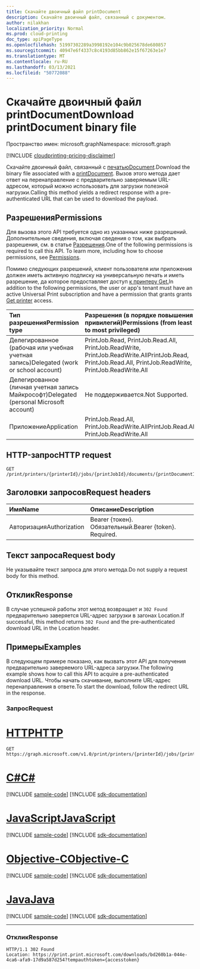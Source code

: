 ```yaml
---
title: Скачайте двоичный файл printDocument
description: Скачайте двоичный файл, связанный с документом.
author: nilakhan
localization_priority: Normal
ms.prod: cloud-printing
doc_type: apiPageType
ms.openlocfilehash: 51997302289a3998192e104c9b025678de680857
ms.sourcegitcommit: 40947e6f4337c8c4193d85bb862e15f67263e1e7
ms.translationtype: MT
ms.contentlocale: ru-RU
ms.lasthandoff: 03/13/2021
ms.locfileid: "50772088"
---
```

# <a name="download-printdocument-binary-file"></a><span data-ttu-id="60b13-103">Скачайте двоичный файл printDocument</span><span class="sxs-lookup"><span data-stu-id="60b13-103">Download printDocument binary file</span></span>

<span data-ttu-id="60b13-104">Пространство имен: microsoft.graph</span><span class="sxs-lookup"><span data-stu-id="60b13-104">Namespace: microsoft.graph</span></span>

[!INCLUDE [cloudprinting-pricing-disclaimer](../../includes/cloudprinting-pricing-disclaimer.md)]

<span data-ttu-id="60b13-105">Скачайте двоичный файл, связанный с [печатьюDocument](../resources/printdocument.md).</span><span class="sxs-lookup"><span data-stu-id="60b13-105">Download the binary file associated with a [printDocument](../resources/printdocument.md).</span></span> <span data-ttu-id="60b13-106">Вызов этого метода дает ответ на перенаправление с предварительно заверяемым URL-адресом, который можно использовать для загрузки полезной нагрузки.</span><span class="sxs-lookup"><span data-stu-id="60b13-106">Calling this method yields a redirect response with a pre-authenticated URL that can be used to download the payload.</span></span>

## <a name="permissions"></a><span data-ttu-id="60b13-107">Разрешения</span><span class="sxs-lookup"><span data-stu-id="60b13-107">Permissions</span></span>
<span data-ttu-id="60b13-p102">Для вызова этого API требуется одно из указанных ниже разрешений. Дополнительные сведения, включая сведения о том, как выбрать разрешения, см. в статье [Разрешения](/graph/permissions-reference).</span><span class="sxs-lookup"><span data-stu-id="60b13-p102">One of the following permissions is required to call this API. To learn more, including how to choose permissions, see [Permissions](/graph/permissions-reference).</span></span>

<span data-ttu-id="60b13-110">Помимо следующих разрешений, клиент пользователя или приложения должен иметь активную подписку на универсальную печать и иметь разрешение, да которое предоставляет доступ [к принтеру Get.](printer-get.md)</span><span class="sxs-lookup"><span data-stu-id="60b13-110">In addition to the following permissions, the user or app's tenant must have an active Universal Print subscription and have a permission that grants grants [Get printer](printer-get.md) access.</span></span>

| <span data-ttu-id="60b13-111">Тип разрешения</span><span class="sxs-lookup"><span data-stu-id="60b13-111">Permission type</span></span>                        | <span data-ttu-id="60b13-112">Разрешения (в порядке повышения привилегий)</span><span class="sxs-lookup"><span data-stu-id="60b13-112">Permissions (from least to most privileged)</span></span>                  |
| :------------------------------------- | :----------------------------------------------------------- |
| <span data-ttu-id="60b13-113">Делегированное (рабочая или учебная учетная запись)</span><span class="sxs-lookup"><span data-stu-id="60b13-113">Delegated (work or school account)</span></span>     | <span data-ttu-id="60b13-114">PrintJob.Read, PrintJob.Read.All, PrintJob.ReadWrite, PrintJob.ReadWrite.All</span><span class="sxs-lookup"><span data-stu-id="60b13-114">PrintJob.Read, PrintJob.Read.All, PrintJob.ReadWrite, PrintJob.ReadWrite.All</span></span> |
| <span data-ttu-id="60b13-115">Делегированное (личная учетная запись Майкрософт)</span><span class="sxs-lookup"><span data-stu-id="60b13-115">Delegated (personal Microsoft account)</span></span> | <span data-ttu-id="60b13-116">Не поддерживается.</span><span class="sxs-lookup"><span data-stu-id="60b13-116">Not Supported.</span></span>                                               |
| <span data-ttu-id="60b13-117">Приложение</span><span class="sxs-lookup"><span data-stu-id="60b13-117">Application</span></span>                            | <span data-ttu-id="60b13-118">PrintJob.Read.All, PrintJob.ReadWrite.All</span><span class="sxs-lookup"><span data-stu-id="60b13-118">PrintJob.Read.All, PrintJob.ReadWrite.All</span></span>                    |

## <a name="http-request"></a><span data-ttu-id="60b13-119">HTTP-запрос</span><span class="sxs-lookup"><span data-stu-id="60b13-119">HTTP request</span></span>
<!-- { "blockType": "ignored" } -->
```http
GET /print/printers/{printerId}/jobs/{printJobId}/documents/{printDocumentId}/$value
```
## <a name="request-headers"></a><span data-ttu-id="60b13-120">Заголовки запросов</span><span class="sxs-lookup"><span data-stu-id="60b13-120">Request headers</span></span>
| <span data-ttu-id="60b13-121">Имя</span><span class="sxs-lookup"><span data-stu-id="60b13-121">Name</span></span>          | <span data-ttu-id="60b13-122">Описание</span><span class="sxs-lookup"><span data-stu-id="60b13-122">Description</span></span>               |
| :------------ | :------------------------ |
| <span data-ttu-id="60b13-123">Авторизация</span><span class="sxs-lookup"><span data-stu-id="60b13-123">Authorization</span></span> | <span data-ttu-id="60b13-p103">Bearer {токен}. Обязательный.</span><span class="sxs-lookup"><span data-stu-id="60b13-p103">Bearer {token}. Required.</span></span> |

## <a name="request-body"></a><span data-ttu-id="60b13-126">Текст запроса</span><span class="sxs-lookup"><span data-stu-id="60b13-126">Request body</span></span>
<span data-ttu-id="60b13-127">Не указывайте текст запроса для этого метода.</span><span class="sxs-lookup"><span data-stu-id="60b13-127">Do not supply a request body for this method.</span></span>

## <a name="response"></a><span data-ttu-id="60b13-128">Отклик</span><span class="sxs-lookup"><span data-stu-id="60b13-128">Response</span></span>
<span data-ttu-id="60b13-129">В случае успешной работы этот метод возвращает и `302 Found` предварительно заверяется URL-адрес загрузки в загонах Location.</span><span class="sxs-lookup"><span data-stu-id="60b13-129">If successful, this method returns `302 Found` and the pre-authenticated download URL in the Location header.</span></span>

## <a name="examples"></a><span data-ttu-id="60b13-130">Примеры</span><span class="sxs-lookup"><span data-stu-id="60b13-130">Examples</span></span>
<span data-ttu-id="60b13-131">В следующем примере показано, как вызвать этот API для получения предварительно заверяемого URL-адреса загрузки.</span><span class="sxs-lookup"><span data-stu-id="60b13-131">The following example shows how to call this API to acquire a pre-authenticated download URL.</span></span> <span data-ttu-id="60b13-132">Чтобы начать скачивание, выполните URL-адрес перенаправления в ответе.</span><span class="sxs-lookup"><span data-stu-id="60b13-132">To start the download, follow the redirect URL in the response.</span></span>

### <a name="request"></a><span data-ttu-id="60b13-133">Запрос</span><span class="sxs-lookup"><span data-stu-id="60b13-133">Request</span></span>


# <a name="http"></a>[<span data-ttu-id="60b13-134">HTTP</span><span class="sxs-lookup"><span data-stu-id="60b13-134">HTTP</span></span>](#tab/http)
<!-- {
  "blockType": "request",
  "name": "get_document_value"
}-->
```msgraph-interactive
GET https://graph.microsoft.com/v1.0/print/printers/{printerId}/jobs/{printJobId}/documents/{printDocumentId}/$value
```
# <a name="c"></a>[<span data-ttu-id="60b13-135">C#</span><span class="sxs-lookup"><span data-stu-id="60b13-135">C#</span></span>](#tab/csharp)
[!INCLUDE [sample-code](../includes/snippets/csharp/get-document-value-csharp-snippets.md)]
[!INCLUDE [sdk-documentation](../includes/snippets/snippets-sdk-documentation-link.md)]

# <a name="javascript"></a>[<span data-ttu-id="60b13-136">JavaScript</span><span class="sxs-lookup"><span data-stu-id="60b13-136">JavaScript</span></span>](#tab/javascript)
[!INCLUDE [sample-code](../includes/snippets/javascript/get-document-value-javascript-snippets.md)]
[!INCLUDE [sdk-documentation](../includes/snippets/snippets-sdk-documentation-link.md)]

# <a name="objective-c"></a>[<span data-ttu-id="60b13-137">Objective-C</span><span class="sxs-lookup"><span data-stu-id="60b13-137">Objective-C</span></span>](#tab/objc)
[!INCLUDE [sample-code](../includes/snippets/objc/get-document-value-objc-snippets.md)]
[!INCLUDE [sdk-documentation](../includes/snippets/snippets-sdk-documentation-link.md)]

# <a name="java"></a>[<span data-ttu-id="60b13-138">Java</span><span class="sxs-lookup"><span data-stu-id="60b13-138">Java</span></span>](#tab/java)
[!INCLUDE [sample-code](../includes/snippets/java/get-document-value-java-snippets.md)]
[!INCLUDE [sdk-documentation](../includes/snippets/snippets-sdk-documentation-link.md)]

---


### <a name="response"></a><span data-ttu-id="60b13-139">Отклик</span><span class="sxs-lookup"><span data-stu-id="60b13-139">Response</span></span>

<!-- {
  "blockType": "response",
  "truncated": true
} -->
```http
HTTP/1.1 302 Found
Location: https://print.print.microsoft.com/downloads/bd260b1a-044e-4ca6-afa9-17d9a587d254?tempauthtoken={accesstoken}
```
